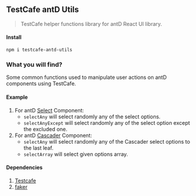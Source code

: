 ## TestCafe antD Utils
>TestCafe helper functions library for antD React UI library.

#### Install
`npm i testcafe-antd-utils`

### What you will find?
Some common functions used to manipulate user actions on antD components using TestCafe.

#### Example   
   1. For antD [Select](https://ant.design/components/select/) Component:
       * `selectAny` will select randomly any of the select options.
       * `selectAnyExcept` will select randomly any of the select option except the excluded one.
   2. For antD [Cascader](https://ant.design/components/cascader/) Component:
       * `selectAny` will select randomly any of the Cascader select options to the last leaf.
       * `selectArray` will select given options array.

#### Dependencies
   1. [Testcafe](https://www.npmjs.com/package/testcafe)
   2. [faker](https://www.npmjs.com/package/faker)

